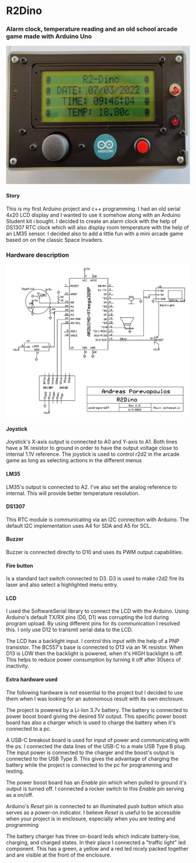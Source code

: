 # R2Dino
### Alarm clock, temperature reading and an old school arcade game made with Arduino Uno

![R2Dino](./img/r2dino.jpg "R2Dino")

#### Story
This is my first Arduino project and c++ programming. I had an old serial 4x20 LCD display and I wanted to use it somehow along with an Arduino Student kit i bought. I decided to create an alarm clock with the help of DS1307 RTC clock which will also display room temperature with the help of an LM35 sensor. I decided also to add a little fun with a mini arcade game based on on the classic Space Invaders.

### Hardware description

![Schematic](./img/R2Dino_schematic.jpg "Schematic")

#### Joystick
Joystick's X-axis output is connected to A0 and Y-axis to A1. Both lines have a 1K resistor to ground in order to have the output voltage close to internal 1.1V reference. The joystick is used to control r2d2 in the arcade game as long as selecting actions in the different menus

#### LM35
LM35's output is connected to A2. I've also set the analog reference to internal. This will provide better temperature resolution.

#### DS1307
This RTC module is communicating via an I2C connection with Arduino. The default I2C implementation uses A4 for SDA and A5 for SCL.

#### Buzzer
Buzzer is connected directly to D10 and uses its PWM output capabilities.

#### Fire button
Is a standard tact switch connected to D3. D3 is used to make r2d2 fire its laser and also select a highlighted menu entry.

#### LCD
I used the SoftwareSerial library to connect the LCD with the Arduino. Using Arduino's default TX/RX pins (D0, D1) was corrupting the lcd during program upload. By using different pins for its communication I resolved this. I only use D12 to transmit serial data to the LCD.

The LCD has a backlight input. I control this input with the help of a PNP transistor. The BC557's base is connected to D13 via an 1K resistor. When D13 is LOW then the backlight is powered, when it's HIGH backlight is off. This helps to reduce power consumption by turning it off after 30secs of inactivity.

#### Extra hardware used
The following hardware is not essential to the project but I decided to use them when I was looking for an autonomous result with its own enclosure.

The project is powered by a Li-Ion 3.7v battery. The battery is connected to power boost board giving the desired 5V output. This specific power boost board has also a charger which is used to charge the battery when it's connected to a pc.

A USB-C breakout board is used for input of power and communicating with the ps. I connected the data lines of the USB-C to a male USB Type B plug. The input power is connected to the charger and the boost's output is connected to the USB Type B. This gives the advantage of charging the battery while the project is connected to the pc for programming and testing.

The power boost board has an _Enable_ pin which when pulled to ground it's output is turned off. I connected a rocker switch to this _Enable_ pin serving as a on/off.

Arduino's _Reset_ pin is connected to an illuminated push button which also serves as a power-on indicator. I believe _Reset_ is useful to be accessible when your project is in enclosure, especially when you are testing and programming

The battery charger has three on-board leds which indicate battery-low, charging, and charged states. In their place I connected a "traffic light" led component. This has a green, a yellow and a red led nicely packed together and are visible at the front of the enclosure.




